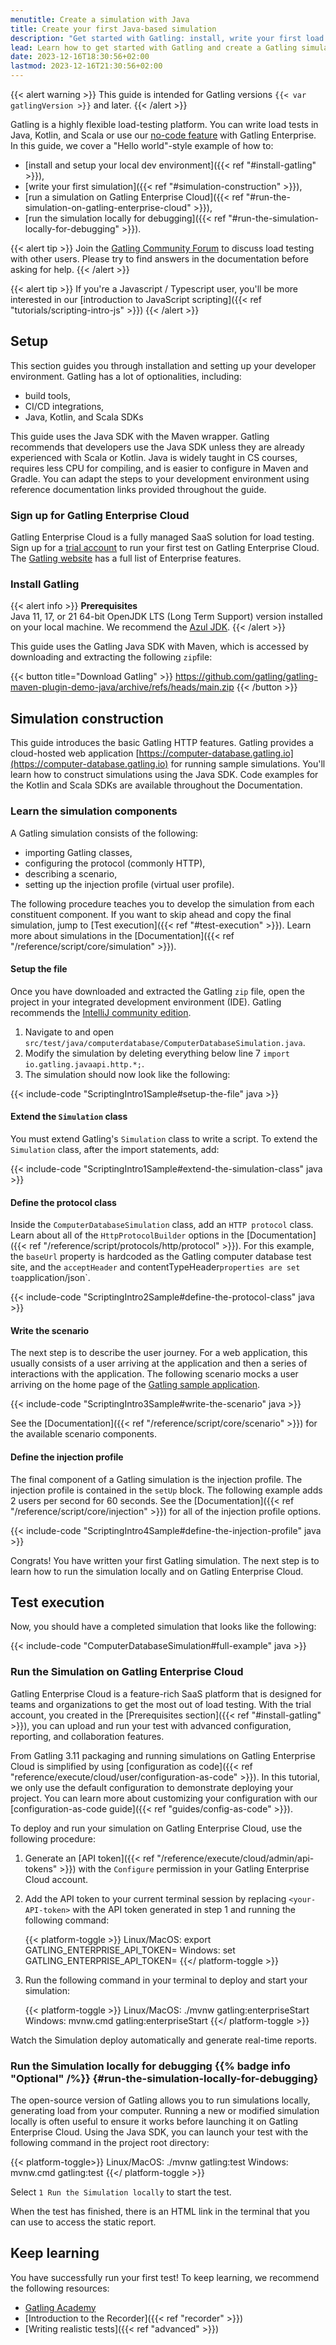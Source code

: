 ```yaml
---
menutitle: Create a simulation with Java
title: Create your first Java-based simulation
description: "Get started with Gatling: install, write your first load test, and execute it."
lead: Learn how to get started with Gatling and create a Gatling simulation.
date: 2023-12-16T18:30:56+02:00
lastmod: 2023-12-16T21:30:56+02:00
---
```


{{< alert warning >}}
This guide is intended for Gatling versions `{{< var gatlingVersion >}}` and later.
{{< /alert >}}

Gatling is a highly flexible load-testing platform. You can write load tests in Java, Kotlin, and Scala or use our [no-code feature](https://gatling.io/features/no-code-generator/) with Gatling Enterprise. In this guide, we cover a "Hello world"-style example of how to:

 - [install and setup your local dev environment]({{< ref "#install-gatling" >}}),
 - [write your first simulation]({{< ref "#simulation-construction" >}}),
 - [run a simulation on Gatling Enterprise Cloud]({{< ref "#run-the-simulation-on-gatling-enterprise-cloud" >}}),
 - [run the simulation locally for debugging]({{< ref "#run-the-simulation-locally-for-debugging" >}}).

{{< alert tip >}}
Join the [Gatling Community Forum](https://community.gatling.io) to discuss load testing with other users. Please try to find answers in the documentation before asking for help.
{{< /alert >}}

{{< alert tip >}}
If you're a Javascript / Typescript user, you'll be more interested in our [introduction to JavaScript scripting]({{< ref "tutorials/scripting-intro-js" >}})
{{< /alert >}}

## Setup

This section guides you through installation and setting up your developer environment. Gatling has a lot of optionalities, including:

- build tools,
- CI/CD integrations,
- Java, Kotlin, and Scala SDKs

This guide uses the Java SDK with the Maven wrapper. Gatling recommends that developers use the Java SDK unless they are already experienced with Scala or Kotlin. Java is widely taught in CS courses, requires less CPU for compiling, and is easier to configure in Maven and Gradle. You can adapt the steps to your development environment using reference documentation links provided throughout the guide. 

### Sign up for Gatling Enterprise Cloud

Gatling Enterprise Cloud is a fully managed SaaS solution for load testing. Sign up for a [trial account](https://auth.gatling.io/auth/realms/gatling/protocol/openid-connect/registrations?client_id=gatling-enterprise-cloud-public&response_type=code&scope=openid&redirect_uri=https%3A%2F%2Fcloud.gatling.io%2Fr%2Fgatling) to run your first test on Gatling Enterprise Cloud. The [Gatling website](https://gatling.io/features) has a full list of Enterprise features.

### Install Gatling 

{{< alert info >}}
**Prerequisites**  
Java 11, 17, or 21 64-bit OpenJDK LTS (Long Term Support) version installed on your local machine. We recommend the [Azul JDK](https://www.azul.com/downloads/?package=jdk#zulu).
{{< /alert >}}

This guide uses the Gatling Java SDK with Maven, which is accessed by downloading and extracting the following `zip`file:

{{< button title="Download Gatling" >}}
https://github.com/gatling/gatling-maven-plugin-demo-java/archive/refs/heads/main.zip
{{< /button >}}

## Simulation construction 

This guide introduces the basic Gatling HTTP features. Gatling provides a cloud-hosted web application
[https://computer-database.gatling.io](https://computer-database.gatling.io) for running sample simulations. You'll learn how to construct simulations
using the Java SDK. Code examples for the Kotlin and Scala SDKs are available throughout the Documentation.

### Learn the simulation components

A Gatling simulation consists of the following:

- importing Gatling classes, 
- configuring the protocol (commonly HTTP),
- describing a scenario, 
- setting up the injection profile (virtual user profile).

The following procedure teaches you to develop the simulation from each constituent component. If you want to skip ahead
and copy the final simulation, jump to [Test execution]({{< ref "#test-execution" >}}). Learn more about simulations in the
[Documentation]({{< ref "/reference/script/core/simulation" >}}). 

#### Setup the file 

Once you have downloaded and extracted the Gatling `zip` file, open the project in your integrated development
environment (IDE). Gatling recommends the [IntelliJ community edition](https://www.jetbrains.com/idea/download/). 

1. Navigate to and open `src/test/java/computerdatabase/ComputerDatabaseSimulation.java`.
2. Modify the simulation by deleting everything below line 7 `import io.gatling.javaapi.http.*;`.
3. The simulation should now look like the following:

{{< include-code "ScriptingIntro1Sample#setup-the-file" java >}}

#### Extend the `Simulation` class 

You must extend Gatling's `Simulation` class to write a script. To extend the `Simulation` class, after the import statements, add: 

{{< include-code "ScriptingIntro1Sample#extend-the-simulation-class" java >}}

#### Define the protocol class

Inside the `ComputerDatabaseSimulation` class, add an `HTTP protocol` class. Learn about all of the
`HttpProtocolBuilder` options in the [Documentation]({{< ref "/reference/script/protocols/http/protocol" >}}). For
this example, the `baseUrl` property is hardcoded as the Gatling computer database test site, and the `acceptHeader` and
contentTypeHeader` properties are set to `application/json`.  

{{< include-code "ScriptingIntro2Sample#define-the-protocol-class" java >}}

#### Write the scenario

The next step is to describe the user journey. For a web application, this usually consists of a user arriving at the
application and then a series of interactions with the application. The following scenario mocks a user arriving on the
home page of the [Gatling sample application](https://computer-database.gatling.io).

{{< include-code "ScriptingIntro3Sample#write-the-scenario" java >}}

See the [Documentation]({{< ref "/reference/script/core/scenario" >}}) for the available scenario
components. 

#### Define the injection profile

The final component of a Gatling simulation is the injection profile. The injection profile is contained in the `setUp`
block. The following example adds 2 users per second for 60 seconds. See the
[Documentation]({{< ref "/reference/script/core/injection" >}}) for all of the injection profile options. 

{{< include-code "ScriptingIntro4Sample#define-the-injection-profile" java >}}

Congrats! You have written your first Gatling simulation. The next step is to learn how to run the simulation locally
and on Gatling Enterprise Cloud. 

## Test execution

Now, you should have a completed simulation that looks like the following: 

{{< include-code "ComputerDatabaseSimulation#full-example" java >}}

### Run the Simulation on Gatling Enterprise Cloud

Gatling Enterprise Cloud is a feature-rich SaaS platform that is designed for teams and organizations to get the most
out of load testing. With the trial account, you created in the [Prerequisites section]({{< ref "#install-gatling" >}}), you can upload and run your test with advanced configuration, reporting, and collaboration features. 

From Gatling 3.11 packaging and running simulations on Gatling Enterprise Cloud is simplified by using [configuration as code]({{< ref "reference/execute/cloud/user/configuration-as-code" >}}). In this tutorial, we only use the default configuration to demonstrate deploying your project. You can learn more about customizing your configuration with our [configuration-as-code guide]({{< ref "guides/config-as-code" >}}).

To deploy and run your simulation on Gatling Enterprise Cloud, use the following procedure: 

1. Generate an [API token]({{< ref "/reference/execute/cloud/admin/api-tokens" >}}) with the `Configure` permission in your Gatling Enterprise Cloud account. 
2. Add the API token to your current terminal session by replacing `<your-API-token>` with the API token generated in step 1 and running the following command:

    {{< platform-toggle >}}
    Linux/MacOS: export GATLING_ENTERPRISE_API_TOKEN=<your-API-token>
    Windows: set GATLING_ENTERPRISE_API_TOKEN=<your-API-token>
    {{</ platform-toggle >}}

3. Run the following command in your terminal to deploy and start your simulation:

    {{< platform-toggle >}}
    Linux/MacOS: ./mvnw gatling:enterpriseStart
    Windows: mvnw.cmd gatling:enterpriseStart
    {{</ platform-toggle >}}

Watch the Simulation deploy automatically and generate real-time reports.

### Run the Simulation locally for debugging {{% badge info "Optional" /%}} {#run-the-simulation-locally-for-debugging}

The open-source version of Gatling allows you to run simulations locally, generating load from your computer. Running a
new or modified simulation locally is often useful to ensure it works before launching it on Gatling Enterprise Cloud.
Using the Java SDK, you can launch your test with the following command in the project root directory:

{{< platform-toggle>}}
Linux/MacOS: ./mvnw gatling:test
Windows: mvnw.cmd gatling:test
{{</ platform-toggle >}}

Select `1 Run the Simulation locally` to start the test.

When the test has finished, there is an HTML link in the terminal that you can use to access the static report. 

## Keep learning

You have successfully run your first test! To keep learning, we recommend the following resources:

 - [Gatling Academy](https://gatling.io/academy) 
 - [Introduction to the Recorder]({{< ref "recorder" >}})
 - [Writing realistic tests]({{< ref "advanced" >}})
